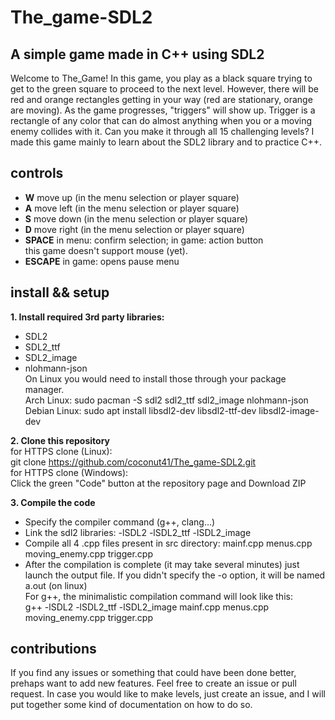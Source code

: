 # The_game-SDL2
## A simple game made in C++ using SDL2
Welcome to The_Game! In this game, you play as a black square trying to get to the green square to proceed to the next level. However, there will be red and orange rectangles getting in your way (red are stationary, orange are moving). As the game progresses, "triggers" will show up. Trigger is a rectangle of any color that can do almost anything when you or a moving enemy collides with it. Can you make it through all 15 challenging levels? I made this game mainly to learn about the SDL2 library and to practice C++.

## controls
- **W** move up (in the menu selection or player square)
- **A** move left (in the menu selection or player square)
- **S** move down (in the menu selection or player square)
- **D** move right (in the menu selection or player square)
- **SPACE** in menu: confirm selection; in game: action button<br>
this game doesn't support mouse (yet).
- **ESCAPE** in game: opens pause menu
## install && setup

**1. Install required 3rd party libraries:**
- SDL2
- SDL2_ttf
- SDL2_image
- nlohmann-json<br>
On Linux you would need to install those through your package manager.<br>
Arch Linux: sudo pacman -S sdl2 sdl2_ttf sdl2_image nlohmann-json<br>
Debian Linux: sudo apt install libsdl2-dev libsdl2-ttf-dev libsdl2-image-dev

**2. Clone this repository**<br>
for HTTPS clone (Linux):<br>
git clone https://github.com/coconut41/The_game-SDL2.git <br>
for HTTPS clone (Windows):<br>
Click the green "Code" button at the repository page and Download ZIP

**3. Compile the code**
- Specify the compiler command (g++, clang...)
- Link the sdl2 libraries: -lSDL2 -lSDL2_ttf -lSDL2_image
- Compile all 4 .cpp files present in src directory: mainf.cpp menus.cpp moving_enemy.cpp trigger.cpp
- After the compilation is complete (it may take several minutes) just launch the output file. If you didn't specify the -o option, it will be named a.out (on linux)<br>
For g++, the minimalistic compilation command will look like this:<br>
g++ -lSDL2 -lSDL2_ttf -lSDL2_image mainf.cpp menus.cpp moving_enemy.cpp trigger.cpp

## contributions
If you find any issues or something that could have been done better, prehaps want to add new features. Feel free to create an issue or pull request. In case you would like to make levels, just create an issue, and I will put together some kind of documentation on how to do so.



